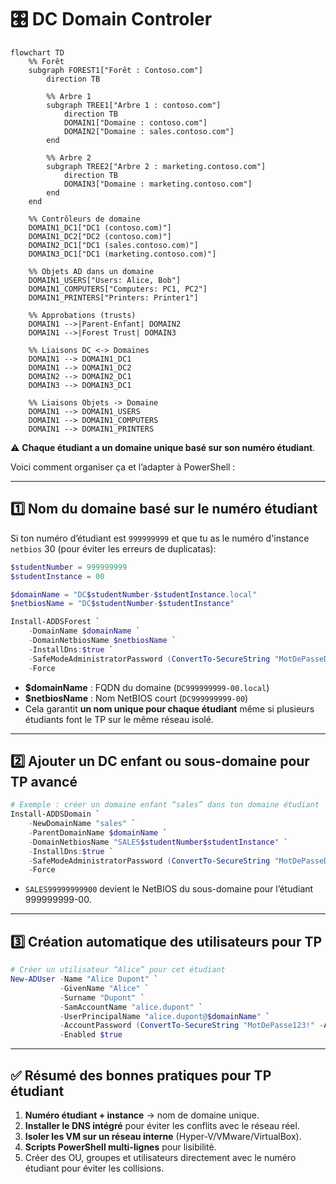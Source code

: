 # 🎛️ DC Domain Controler

```mermaid
flowchart TD
    %% Forêt
    subgraph FOREST1["Forêt : Contoso.com"]
        direction TB
        
        %% Arbre 1
        subgraph TREE1["Arbre 1 : contoso.com"]
            direction TB
            DOMAIN1["Domaine : contoso.com"]
            DOMAIN2["Domaine : sales.contoso.com"]
        end
        
        %% Arbre 2
        subgraph TREE2["Arbre 2 : marketing.contoso.com"]
            direction TB
            DOMAIN3["Domaine : marketing.contoso.com"]
        end
    end

    %% Contrôleurs de domaine
    DOMAIN1_DC1["DC1 (contoso.com)"]
    DOMAIN1_DC2["DC2 (contoso.com)"]
    DOMAIN2_DC1["DC1 (sales.contoso.com)"]
    DOMAIN3_DC1["DC1 (marketing.contoso.com)"]

    %% Objets AD dans un domaine
    DOMAIN1_USERS["Users: Alice, Bob"]
    DOMAIN1_COMPUTERS["Computers: PC1, PC2"]
    DOMAIN1_PRINTERS["Printers: Printer1"]

    %% Approbations (trusts)
    DOMAIN1 -->|Parent-Enfant| DOMAIN2
    DOMAIN1 -->|Forest Trust| DOMAIN3

    %% Liaisons DC <-> Domaines
    DOMAIN1 --> DOMAIN1_DC1
    DOMAIN1 --> DOMAIN1_DC2
    DOMAIN2 --> DOMAIN2_DC1
    DOMAIN3 --> DOMAIN3_DC1

    %% Liaisons Objets -> Domaine
    DOMAIN1 --> DOMAIN1_USERS
    DOMAIN1 --> DOMAIN1_COMPUTERS
    DOMAIN1 --> DOMAIN1_PRINTERS

```

:warning: **Chaque étudiant a un domaine unique basé sur son numéro étudiant**.

Voici comment organiser ça et l’adapter à PowerShell :

---

## **1️⃣ Nom du domaine basé  sur le numéro étudiant**

Si ton numéro d’étudiant est `999999999` et que tu as le numéro d'instance `netbios` 30 (pour éviter les erreurs de duplicatas):

```powershell
$studentNumber = 999999999
$studentInstance = 00

$domainName = "DC$studentNumber-$studentInstance.local"
$netbiosName = "DC$studentNumber-$studentInstance"

Install-ADDSForest `
    -DomainName $domainName `
    -DomainNetbiosName $netbiosName `
    -InstallDns:$true `
    -SafeModeAdministratorPassword (ConvertTo-SecureString "MotDePasseDSRM123!" -AsPlainText -Force) `
    -Force
```

* **$domainName** : FQDN du domaine (`DC999999999-00.local`)
* **$netbiosName** : Nom NetBIOS court (`DC999999999-00`)
* Cela garantit **un nom unique pour chaque étudiant** même si plusieurs étudiants font le TP sur le même réseau isolé.

---

## **2️⃣ Ajouter un DC enfant ou sous-domaine pour TP avancé**

```powershell
# Exemple : créer un domaine enfant “sales” dans ton domaine étudiant
Install-ADDSDomain `
    -NewDomainName "sales" `
    -ParentDomainName $domainName `
    -DomainNetbiosName "SALES$studentNumber$studentInstance" `
    -InstallDns:$true `
    -SafeModeAdministratorPassword (ConvertTo-SecureString "MotDePasseDSRM123!" -AsPlainText -Force) `
    -Force
```

* `SALES99999999900` devient le NetBIOS du sous-domaine pour l’étudiant 999999999-00.

---

## **3️⃣ Création automatique des utilisateurs pour TP**

```powershell
# Créer un utilisateur “Alice” pour cet étudiant
New-ADUser -Name "Alice Dupont" `
           -GivenName "Alice" `
           -Surname "Dupont" `
           -SamAccountName "alice.dupont" `
           -UserPrincipalName "alice.dupont@$domainName" `
           -AccountPassword (ConvertTo-SecureString "MotDePasse123!" -AsPlainText -Force) `
           -Enabled $true
```

---

## ✅ **Résumé des bonnes pratiques pour TP étudiant**

1. **Numéro étudiant + instance** → nom de domaine unique.
2. **Installer le DNS intégré** pour éviter les conflits avec le réseau réel.
3. **Isoler les VM sur un réseau interne** (Hyper-V/VMware/VirtualBox).
4. **Scripts PowerShell multi-lignes** pour lisibilité.
5. Créer des OU, groupes et utilisateurs directement avec le numéro étudiant pour éviter les collisions.

